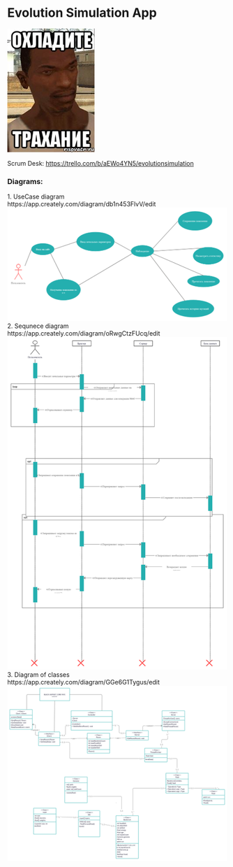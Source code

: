 <h1>Evolution Simulation App</h1>
<img src="/information/cj.jpeg">


Scrum Desk: https://trello.com/b/aEWo4YN5/evolutionsimulation <br>
<h3>Diagrams:</h3>
1. UseCase diagram<br>
  https://app.creately.com/diagram/db1n453FlvV/edit <br>
  <img src="/information/UseCaseDiagram.png"><br>
2. Sequnece diagram<br>
  https://app.creately.com/diagram/oRwgCtzFUcq/edit <br>
  <img src="/information/SequenceDiagram.png"><br>
3. Diagram of classes<br>
  https://app.creately.com/diagram/GGe6G1Tygus/edit <br>
  <img src="/information/ClassDiagram.png"><br>
 
